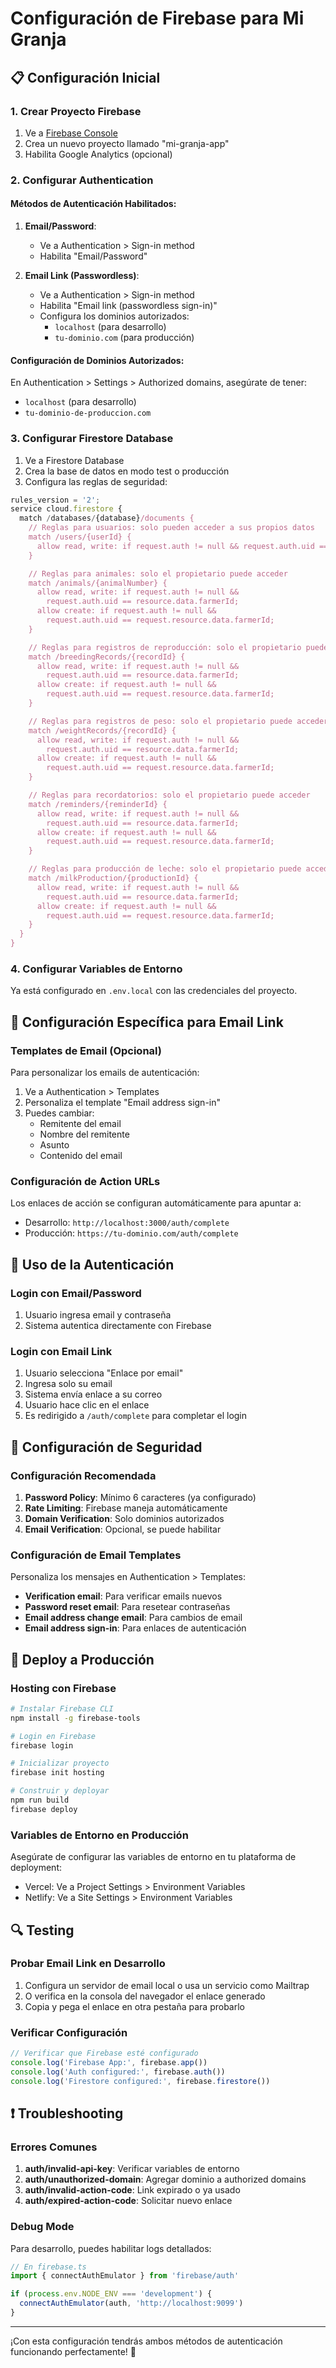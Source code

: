 # Configuración de Firebase para Mi Granja

## 📋 Configuración Inicial

### 1. Crear Proyecto Firebase

1. Ve a [Firebase Console](https://console.firebase.google.com/)
2. Crea un nuevo proyecto llamado "mi-granja-app"
3. Habilita Google Analytics (opcional)

### 2. Configurar Authentication

#### Métodos de Autenticación Habilitados:

1. **Email/Password**:

   - Ve a Authentication > Sign-in method
   - Habilita "Email/Password"

2. **Email Link (Passwordless)**:
   - Ve a Authentication > Sign-in method
   - Habilita "Email link (passwordless sign-in)"
   - Configura los dominios autorizados:
     - `localhost` (para desarrollo)
     - `tu-dominio.com` (para producción)

#### Configuración de Dominios Autorizados:

En Authentication > Settings > Authorized domains, asegúrate de tener:

- `localhost` (para desarrollo)
- `tu-dominio-de-produccion.com`

### 3. Configurar Firestore Database

1. Ve a Firestore Database
2. Crea la base de datos en modo test o producción
3. Configura las reglas de seguridad:

```javascript
rules_version = '2';
service cloud.firestore {
  match /databases/{database}/documents {
    // Reglas para usuarios: solo pueden acceder a sus propios datos
    match /users/{userId} {
      allow read, write: if request.auth != null && request.auth.uid == userId;
    }

    // Reglas para animales: solo el propietario puede acceder
    match /animals/{animalNumber} {
      allow read, write: if request.auth != null &&
        request.auth.uid == resource.data.farmerId;
      allow create: if request.auth != null &&
        request.auth.uid == request.resource.data.farmerId;
    }

    // Reglas para registros de reproducción: solo el propietario puede acceder
    match /breedingRecords/{recordId} {
      allow read, write: if request.auth != null &&
        request.auth.uid == resource.data.farmerId;
      allow create: if request.auth != null &&
        request.auth.uid == request.resource.data.farmerId;
    }

    // Reglas para registros de peso: solo el propietario puede acceder
    match /weightRecords/{recordId} {
      allow read, write: if request.auth != null &&
        request.auth.uid == resource.data.farmerId;
      allow create: if request.auth != null &&
        request.auth.uid == request.resource.data.farmerId;
    }

    // Reglas para recordatorios: solo el propietario puede acceder
    match /reminders/{reminderId} {
      allow read, write: if request.auth != null &&
        request.auth.uid == resource.data.farmerId;
      allow create: if request.auth != null &&
        request.auth.uid == request.resource.data.farmerId;
    }

    // Reglas para producción de leche: solo el propietario puede acceder
    match /milkProduction/{productionId} {
      allow read, write: if request.auth != null &&
        request.auth.uid == resource.data.farmerId;
      allow create: if request.auth != null &&
        request.auth.uid == request.resource.data.farmerId;
    }
  }
}
```

### 4. Configurar Variables de Entorno

Ya está configurado en `.env.local` con las credenciales del proyecto.

## 🔧 Configuración Específica para Email Link

### Templates de Email (Opcional)

Para personalizar los emails de autenticación:

1. Ve a Authentication > Templates
2. Personaliza el template "Email address sign-in"
3. Puedes cambiar:
   - Remitente del email
   - Nombre del remitente
   - Asunto
   - Contenido del email

### Configuración de Action URLs

Los enlaces de acción se configuran automáticamente para apuntar a:

- Desarrollo: `http://localhost:3000/auth/complete`
- Producción: `https://tu-dominio.com/auth/complete`

## 📱 Uso de la Autenticación

### Login con Email/Password

1. Usuario ingresa email y contraseña
2. Sistema autentica directamente con Firebase

### Login con Email Link

1. Usuario selecciona "Enlace por email"
2. Ingresa solo su email
3. Sistema envía enlace a su correo
4. Usuario hace clic en el enlace
5. Es redirigido a `/auth/complete` para completar el login

## 🔐 Configuración de Seguridad

### Configuración Recomendada

1. **Password Policy**: Mínimo 6 caracteres (ya configurado)
2. **Rate Limiting**: Firebase maneja automáticamente
3. **Domain Verification**: Solo dominios autorizados
4. **Email Verification**: Opcional, se puede habilitar

### Configuración de Email Templates

Personaliza los mensajes en Authentication > Templates:

- **Verification email**: Para verificar emails nuevos
- **Password reset email**: Para resetear contraseñas
- **Email address change email**: Para cambios de email
- **Email address sign-in**: Para enlaces de autenticación

## 🚀 Deploy a Producción

### Hosting con Firebase

```bash
# Instalar Firebase CLI
npm install -g firebase-tools

# Login en Firebase
firebase login

# Inicializar proyecto
firebase init hosting

# Construir y deployar
npm run build
firebase deploy
```

### Variables de Entorno en Producción

Asegúrate de configurar las variables de entorno en tu plataforma de deployment:

- Vercel: Ve a Project Settings > Environment Variables
- Netlify: Ve a Site Settings > Environment Variables

## 🔍 Testing

### Probar Email Link en Desarrollo

1. Configura un servidor de email local o usa un servicio como Mailtrap
2. O verifica en la consola del navegador el enlace generado
3. Copia y pega el enlace en otra pestaña para probarlo

### Verificar Configuración

```javascript
// Verificar que Firebase esté configurado
console.log('Firebase App:', firebase.app())
console.log('Auth configured:', firebase.auth())
console.log('Firestore configured:', firebase.firestore())
```

## ❗ Troubleshooting

### Errores Comunes

1. **auth/invalid-api-key**: Verificar variables de entorno
2. **auth/unauthorized-domain**: Agregar dominio a authorized domains
3. **auth/invalid-action-code**: Link expirado o ya usado
4. **auth/expired-action-code**: Solicitar nuevo enlace

### Debug Mode

Para desarrollo, puedes habilitar logs detallados:

```javascript
// En firebase.ts
import { connectAuthEmulator } from 'firebase/auth'

if (process.env.NODE_ENV === 'development') {
  connectAuthEmulator(auth, 'http://localhost:9099')
}
```

---

¡Con esta configuración tendrás ambos métodos de autenticación funcionando perfectamente! 🚀
